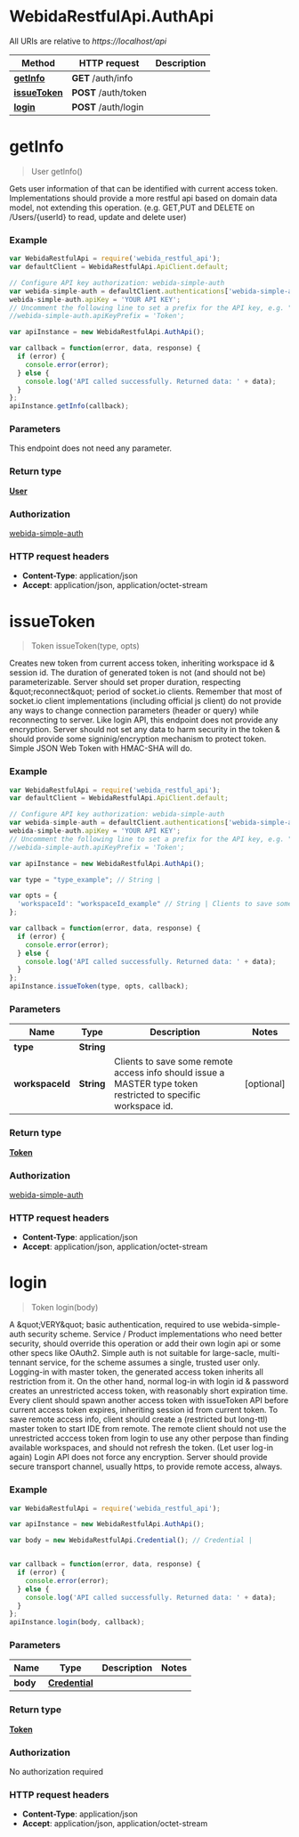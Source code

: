 # WebidaRestfulApi.AuthApi

All URIs are relative to *https://localhost/api*

Method | HTTP request | Description
------------- | ------------- | -------------
[**getInfo**](AuthApi.md#getInfo) | **GET** /auth/info | 
[**issueToken**](AuthApi.md#issueToken) | **POST** /auth/token | 
[**login**](AuthApi.md#login) | **POST** /auth/login | 


<a name="getInfo"></a>
# **getInfo**
> User getInfo()



Gets user information of that can be identified with current access token. Implementations should provide a more restful api based on domain data model, not extending this operation. (e.g. GET,PUT and DELETE on /Users/{userId} to read, update and delete user) 

### Example
```javascript
var WebidaRestfulApi = require('webida_restful_api');
var defaultClient = WebidaRestfulApi.ApiClient.default;

// Configure API key authorization: webida-simple-auth
var webida-simple-auth = defaultClient.authentications['webida-simple-auth'];
webida-simple-auth.apiKey = 'YOUR API KEY';
// Uncomment the following line to set a prefix for the API key, e.g. "Token" (defaults to null)
//webida-simple-auth.apiKeyPrefix = 'Token';

var apiInstance = new WebidaRestfulApi.AuthApi();

var callback = function(error, data, response) {
  if (error) {
    console.error(error);
  } else {
    console.log('API called successfully. Returned data: ' + data);
  }
};
apiInstance.getInfo(callback);
```

### Parameters
This endpoint does not need any parameter.

### Return type

[**User**](User.md)

### Authorization

[webida-simple-auth](../README.md#webida-simple-auth)

### HTTP request headers

 - **Content-Type**: application/json
 - **Accept**: application/json, application/octet-stream

<a name="issueToken"></a>
# **issueToken**
> Token issueToken(type, opts)



Creates new token from current access token, inheriting workspace id &amp; session id. The duration of generated token is not (and should not be) parameterizable. Server should set proper duration, respecting \&quot;reconnect\&quot; period of socket.io clients. Remember that most of socket.io client implementations (including official js client) do not provide any ways to change connection parameters (header or query) while reconnecting to server.  Like login API, this endpoint does not provide any encryption. Server should not set any data to harm security in the token &amp; should provide some signinig/encryption mechanism to protect token. Simple JSON Web Token with HMAC-SHA will do. 

### Example
```javascript
var WebidaRestfulApi = require('webida_restful_api');
var defaultClient = WebidaRestfulApi.ApiClient.default;

// Configure API key authorization: webida-simple-auth
var webida-simple-auth = defaultClient.authentications['webida-simple-auth'];
webida-simple-auth.apiKey = 'YOUR API KEY';
// Uncomment the following line to set a prefix for the API key, e.g. "Token" (defaults to null)
//webida-simple-auth.apiKeyPrefix = 'Token';

var apiInstance = new WebidaRestfulApi.AuthApi();

var type = "type_example"; // String | 

var opts = { 
  'workspaceId': "workspaceId_example" // String | Clients to save some remote access info should issue a MASTER type token restricted to specific workspace id.
};

var callback = function(error, data, response) {
  if (error) {
    console.error(error);
  } else {
    console.log('API called successfully. Returned data: ' + data);
  }
};
apiInstance.issueToken(type, opts, callback);
```

### Parameters

Name | Type | Description  | Notes
------------- | ------------- | ------------- | -------------
 **type** | **String**|  | 
 **workspaceId** | **String**| Clients to save some remote access info should issue a MASTER type token restricted to specific workspace id. | [optional] 

### Return type

[**Token**](Token.md)

### Authorization

[webida-simple-auth](../README.md#webida-simple-auth)

### HTTP request headers

 - **Content-Type**: application/json
 - **Accept**: application/json, application/octet-stream

<a name="login"></a>
# **login**
> Token login(body)



A \&quot;VERY\&quot; basic authentication, required to use webida-simple-auth security scheme.  Service / Product implementations who need better security, should override this operation or add their own login api or some other specs like OAuth2. Simple auth is not suitable for large-sacle, multi-tennant service, for the scheme assumes a single, trusted user only.  Logging-in with master token, the generated access token inherits all restriction from it. On the other hand, normal log-in with login id &amp; password creates an unrestricted access token, with reasonably short expiration time.  Every client should spawn another access token with issueToken API before current access token expires, inheriting session id from current token. To save remote access info, client should create a (restricted but long-ttl) master token to start IDE from remote. The remote client should not use the unrestricted acccess token from login to use any other perpose than finding available workspaces, and should not refresh the token. (Let user log-in again)  Login API does not force any encryption. Server should provide secure transport channel, usually https, to provide remote access, always. 

### Example
```javascript
var WebidaRestfulApi = require('webida_restful_api');

var apiInstance = new WebidaRestfulApi.AuthApi();

var body = new WebidaRestfulApi.Credential(); // Credential | 


var callback = function(error, data, response) {
  if (error) {
    console.error(error);
  } else {
    console.log('API called successfully. Returned data: ' + data);
  }
};
apiInstance.login(body, callback);
```

### Parameters

Name | Type | Description  | Notes
------------- | ------------- | ------------- | -------------
 **body** | [**Credential**](Credential.md)|  | 

### Return type

[**Token**](Token.md)

### Authorization

No authorization required

### HTTP request headers

 - **Content-Type**: application/json
 - **Accept**: application/json, application/octet-stream


